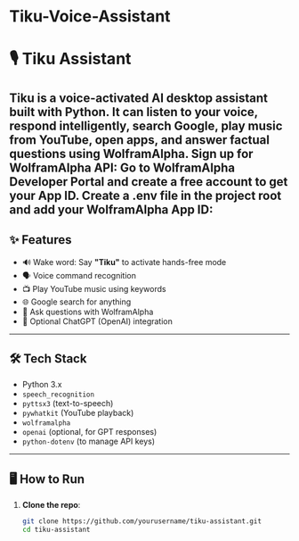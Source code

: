 # Tiku-Voice-Assistant
# 🎙️ Tiku Assistant

**Tiku** is a voice-activated AI desktop assistant built with Python. It can listen to your voice, respond intelligently, search Google, play music from YouTube, open apps, and answer factual questions using WolframAlpha.
		Sign up for WolframAlpha API:
Go to WolframAlpha Developer Portal and create a free account to get your App ID.
      Create a .env file in the project root and add your WolframAlpha App ID:
---

## ✨ Features

- 🔊 Wake word: Say **"Tiku"** to activate hands-free mode
- 🗣️ Voice command recognition
- 📺 Play YouTube music using keywords
- 🌐 Google search for anything
- 🧠 Ask questions with WolframAlpha
- 🧠 Optional ChatGPT (OpenAI) integration
---

## 🛠️ Tech Stack

- Python 3.x
- `speech_recognition`
- `pyttsx3` (text-to-speech)
- `pywhatkit` (YouTube playback)
- `wolframalpha`
- `openai` (optional, for GPT responses)
- `python-dotenv` (to manage API keys)

---

## 🖥️ How to Run

1. **Clone the repo**:
   ```bash
   git clone https://github.com/yourusername/tiku-assistant.git
   cd tiku-assistant
